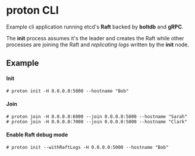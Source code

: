# proton CLI

Example cli application running etcd's **Raft** backed by **boltdb** and **gRPC**.

The **init** process assumes it's the leader and creates the Raft while other processes are joining the Raft and *replicating logs* written by the **init** node.

## Example

#### Init
```
# proton init -H 0.0.0.0:5000 --hostname "Bob"
```

#### Join
```
# proton join -H 0.0.0.0:6000 --join 0.0.0.0:5000 --hostname "Sarah"
# proton join -H 0.0.0.0:7000 --join 0.0.0.0:5000 --hostname "Clark"
```

#### Enable Raft debug mode
```
# proton init --withRaftLogs -H 0.0.0.0:5000 --hostname "Bob"
```
